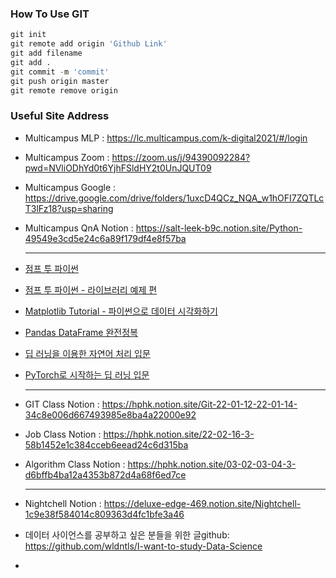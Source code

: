 ### How To Use GIT
```python
git init
git remote add origin 'Github Link'
git add filename 
git add . 
git commit -m 'commit'
git push origin master
git remote remove origin
```

### Useful Site Address

- Multicampus MLP : https://lc.multicampus.com/k-digital2021/#/login

- Multicampus Zoom : https://zoom.us/j/94390092284?pwd=NVliODhYd0t6YjhFSldHY2t0UnJQUT09

- Multicampus Google : https://drive.google.com/drive/folders/1uxcD4QCz_NQA_w1hOFI7ZQTLcT3lFz18?usp=sharing

- Multicampus QnA Notion : https://salt-leek-b9c.notion.site/Python-49549e3cd5e24c6a89f179df4e8f57ba

  -------------------

- [점프 투 파이썬](https://wikidocs.net/book/1)

- [점프 투 파이썬 - 라이브러리 예제 편](https://wikidocs.net/book/5445)

- [Matplotlib Tutorial - 파이썬으로 데이터 시각화하기](https://wikidocs.net/book/5011)

- [Pandas DataFrame 완전정복](https://wikidocs.net/book/7188)

- [딥 러닝을 이용한 자연어 처리 입문](https://wikidocs.net/book/2155)

- [PyTorch로 시작하는 딥 러닝 입문](https://wikidocs.net/book/2788)

  --------

- GIT Class Notion : https://hphk.notion.site/Git-22-01-12-22-01-14-34c8e006d667493985e8ba4a22000e92

- Job Class Notion : https://hphk.notion.site/22-02-16-3-58b1452e1c384cceb6eead24c6d315ba

- Algorithm Class Notion : https://hphk.notion.site/03-02-03-04-3-d6bffb4ba12a4353b872d4a68f6ed7ce

  ---------

- Nightchell Notion : https://deluxe-edge-469.notion.site/Nightchell-1c9e38f584014c809363d4fc1bfe3a46

- 데이터 사이언스를 공부하고 싶은 분들을 위한 글github: https://github.com/wldntls/I-want-to-study-Data-Science

- 
